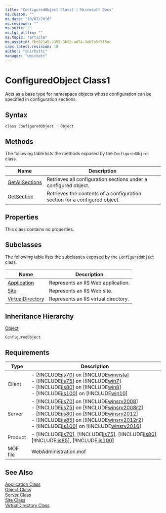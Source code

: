 ```yaml
---
title: "ConfiguredObject Class1 | Microsoft Docs"
ms.custom: ""
ms.date: "10/07/2016"
ms.reviewer: ""
ms.suite: ""
ms.tgt_pltfrm: ""
ms.topic: "article"
ms.assetid: fbc82145-2355-3b59-ad74-3eb7b5f3f5ec
caps.latest.revision: 18
author: "shirhatti"
manager: "wpickett"
---
```

# ConfiguredObject Class1
Acts as a base type for namespace objects whose configuration can be specified in configuration sections.  
  
## Syntax  
  
```vbs  
class ConfiguredObject : Object  
```  
  
## Methods  
 The following table lists the methods exposed by the `ConfiguredObject` class.  
  
|Name|Description|  
|----------|-----------------|  
|[GetAllSections](../wmi-provider/configuredobject-getallsections-method1.md)|Retrieves all configuration sections under a configured object.|  
|[GetSection](../wmi-provider/configuredobject-getsection-method.md)|Retrieves the contents of a configuration section for a configured object.|  
  
## Properties  
 This class contains no properties.  
  
## Subclasses  
 The following table lists the subclasses exposed by the `ConfiguredObject` class.  
  
|Name|Description|  
|----------|-----------------|  
|[Application](../wmi-provider/application-class1.md)|Represents an IIS Web application.|  
|[Site](../wmi-provider/site-class1.md)|Represents an IIS Web site.|  
|[VirtualDirectory](../wmi-provider/virtualdirectory-class2.md)|Represents an IIS virtual directory.|  
  
## Inheritance Hierarchy  
 [Object](../wmi-provider/object-class1.md)  
  
 `ConfiguredObject`  
  
## Requirements  
  
|Type|Description|  
|----------|-----------------|  
|Client|-   [!INCLUDE[iis70](../wmi-provider/includes/iis70-md.md)] on [!INCLUDE[winvista](../wmi-provider/includes/winvista-md.md)]<br />-   [!INCLUDE[iis75](../wmi-provider/includes/iis75-md.md)] on [!INCLUDE[win7](../wmi-provider/includes/win7-md.md)]<br />-   [!INCLUDE[iis80](../wmi-provider/includes/iis80-md.md)] on [!INCLUDE[win8](../wmi-provider/includes/win8-md.md)]<br />-   [!INCLUDE[iis100](../wmi-provider/includes/iis100-md.md)] on [!INCLUDE[win10](../wmi-provider/includes/win10-md.md)]|  
|Server|-   [!INCLUDE[iis70](../wmi-provider/includes/iis70-md.md)] on [!INCLUDE[winsrv2008](../wmi-provider/includes/winsrv2008-md.md)]<br />-   [!INCLUDE[iis75](../wmi-provider/includes/iis75-md.md)] on [!INCLUDE[winsrv2008r2](../wmi-provider/includes/winsrv2008r2-md.md)]<br />-   [!INCLUDE[iis80](../wmi-provider/includes/iis80-md.md)] on [!INCLUDE[winsrv2012](../wmi-provider/includes/winsrv2012-md.md)]<br />-   [!INCLUDE[iis85](../wmi-provider/includes/iis85-md.md)] on [!INCLUDE[winsrv2012r2](../wmi-provider/includes/winsrv2012r2-md.md)]<br />-   [!INCLUDE[iis100](../wmi-provider/includes/iis100-md.md)] on [!INCLUDE[winsrv2016](../wmi-provider/includes/winsrv2016-md.md)]|  
|Product|-   [!INCLUDE[iis70](../wmi-provider/includes/iis70-md.md)], [!INCLUDE[iis75](../wmi-provider/includes/iis75-md.md)], [!INCLUDE[iis80](../wmi-provider/includes/iis80-md.md)], [!INCLUDE[iis85](../wmi-provider/includes/iis85-md.md)], [!INCLUDE[iis100](../wmi-provider/includes/iis100-md.md)]|  
|MOF file|WebAdministration.mof|  
  
## See Also  
 [Application Class](../wmi-provider/application-class1.md)   
 [Object Class](../wmi-provider/object-class1.md)   
 [Server Class](../wmi-provider/server-class1.md)   
 [Site Class](../wmi-provider/site-class1.md)   
 [VirtualDirectory Class](../wmi-provider/virtualdirectory-class2.md)